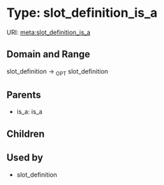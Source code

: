 
# Type: slot_definition_is_a




URI: [meta:slot_definition_is_a](https://w3id.org/biolink/biolinkml/meta/slot_definition_is_a)


## Domain and Range

slot_definition ->  <sub>OPT</sub> slot_definition

## Parents

 *  is_a: is_a

## Children


## Used by

 * slot_definition
